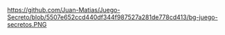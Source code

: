 
https://github.com/Juan-Matias/Juego-Secreto/blob/5507e652ccd440df344f987527a281de778cd413/bg-juego-secretos.PNG
